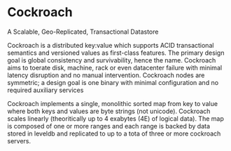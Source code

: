 Cockroach
==========

A Scalable, Geo-Replicated, Transactional Datastore

Cockroach is a distributed key:value which supports ACID
transactional semantics and versioned values as first-class
features. The primary design goal is global consistency and 
survivability, hence the name. Cockroach aims to toerate disk,
machine, rack or even datacenter failure with minimal latency
disruption and no manual intervention. Cockroach nodes are symmetric;
a design goal is one binary with minimal configuration and no required
auxiliary services

Cockroach implements a single, monolithic sorted map from key to value
where both keys and values are byte strings (not unicode). Cockroach 
scales linearly (theoritically up to 4 exabytes (4E) of logical data).
The map is composed of one or more ranges and each range is backed by data stored in leveldb and replicated to up to a tota of three or more cockroach servers. 